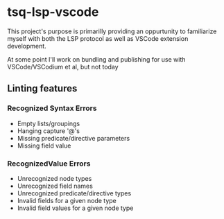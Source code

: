 # tsq-lsp-vscode

This project's purpose is primarilly providing an oppurtunity to familiarize myself with both the LSP protocol as well as VSCode extension development.

At some point I'll work on bundling and publishing for use with VSCode/VSCodium et al, but not today

## Linting features

### Recognized Syntax Errors

-   Empty lists/groupings
-   Hanging capture '@'s
-   Missing predicate/directive parameters
-   Missing field value

### RecognizedValue Errors

-   Unrecognized node types
-   Unrecognized field names
-   Unrecognized predicate/directive types
-   Invalid fields for a given node type
-   Invalid field values for a given node type
